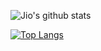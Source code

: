 ![Jio's github stats](https://github-readme-stats.vercel.app/api?username=lockjio&count_private=true&hide=stars,issues&show_icons=true)

[![Top Langs](https://github-readme-stats.vercel.app/api/top-langs/?username=lockjio&layout=compact)](https://github.com/lockjio/github-readme-stats)

<!--
**lockjio/lockjio** is a ✨ _special_ ✨ repository because its `README.md` (this file) appears on your GitHub profile.

Here are some ideas to get you started:

- 🔭 I’m currently working on ...
- 🌱 I’m currently learning ...
- 👯 I’m looking to collaborate on ...
- 🤔 I’m looking for help with ...
- 💬 Ask me about ...
- 📫 How to reach me: ...
- 😄 Pronouns: ...
- ⚡ Fun fact: ...
-->
